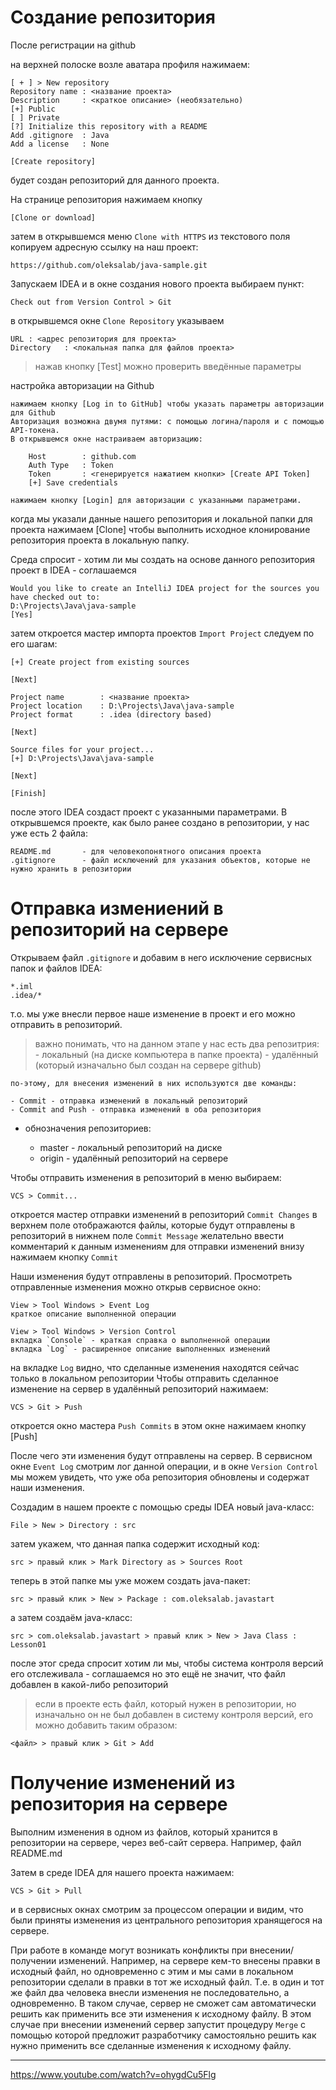 Создание репозитория
====================

После регистрации на github

на верхней полоске возле аватара профиля нажимаем:

    [ + ] > New repository
    Repository name : <название проекта>
    Description     : <краткое описание> (необязательно)
    [+] Public
    [ ] Private
    [?] Initialize this repository with a README
    Add .gitignore  : Java
    Add a license   : None

    [Create repository]

будет создан репозиторий для данного проекта.

На странице репозитория нажимаем кнопку 

    [Clone or download]

затем в открывшемся меню `Clone with HTTPS` из текстового поля копируем
адресную ссылку на наш проект:

    https://github.com/oleksalab/java-sample.git

Запускаем IDEA и в окне создания нового проекта выбираем пункт:

    Check out from Version Control > Git

в открывшемся окне `Clone Repository` указываем

    URL : <адрес репозитория для проекта>
    Directory   : <локальная папка для файлов проекта>

> нажав кнопку [Test] можно проверить введённые параметры

настройка авторизации на Github

    нажимаем кнопку [Log in to GitHub] чтобы указать параметры авторизации для Github
    Авторизация возможна двумя путями: с помощью логина/пароля и с помощью API-токена.
    В открывшемся окне настраиваем авторизацию:

        Host        : github.com
        Auth Type   : Token
        Token       : <генерируется нажатием кнопки> [Create API Token]
        [+] Save credentials

    нажимаем кнопку [Login] для авторизации с указанными параметрами.

когда мы указали данные нашего репозитория и локальной папки для проекта нажимаем [Clone]
чтобы выполнить исходное клонирование репозитория проекта в локальную папку.

Среда спросит - хотим ли мы создать на основе данного репозитория проект в IDEA - соглашаемся

    Would you like to create an IntelliJ IDEA project for the sources you have checked out to:
    D:\Projects\Java\java-sample
    [Yes]

затем откроется мастер импорта проектов `Import Project` следуем по его шагам:

    [+] Create project from existing sources
    
    [Next]
    
    Project name        : <название проекта>
    Project location    : D:\Projects\Java\java-sample
    Project format      : .idea (directory based)

    [Next]

    Source files for your project...
    [+] D:\Projects\Java\java-sample

    [Next]

    [Finish]

после этого IDEA создаст проект с указанными параметрами.
В открывшемся проекте, как было ранее создано в репозитории, у нас уже есть 2 файла:

    README.md       - для человекопонятного описания проекта
    .gitignore      - файл исключений для указания объектов, которые не нужно хранить в репозитории

Отправка измениений в репозиторий на сервере
============================================
Открываем файл `.gitignore` и добавим в него исключение сервисных папок и файлов IDEA:

    *.iml   
    .idea/*

т.о. мы уже внесли первое наше изменение в проект и его можно отправить в репозиторий.

> важно понимать, что на данном этапе у нас есть два репозитрия: 
    - локальный (на диске компьютера в папке проекта)
    - удалённый (который изначально был создан на сервере github)
    
    по-этому, для внесения изменений в них используются две команды:
    
    - Commit - отправка изменений в локальный репозиторий
    - Commit and Push - отправка изменений в оба репозитория

- обнозначения репозиториев:

    - master - локальный репозиторий на диске
    - origin - удалённый репозиторий на сервере

Чтобы отправить изменения в репозиторий в меню выбираем:

    VCS > Commit...

откроется мастер отправки изменений в репозиторий `Commit Changes`
в верхнем поле отображаются файлы, которые будут отправлены в репозиторий
в нижнем поле `Commit Message` желательно ввести комментарий к данным изменениям
для отправки изменений внизу нажимаем кнопку `Commit`

Наши изменения будут отправлены в репозиторий.
Просмотреть отправленные изменения можно открыв сервисное окно:

    View > Tool Windows > Event Log
    краткое описание выполненной операции

    View > Tool Windows > Version Control
    вкладка `Console` - краткая справка о выполненной операции
    вкладка `Log` - расширенное описание выполненных изменений

на вкладке `Log` видно, что сделанные изменения находятся сейчас только в локальном репозитории
Чтобы отправить сделанное изменение на сервер в удалённый репозиторий нажимаем:

    VCS > Git > Push

откроется окно мастера `Push Commits`
в этом окне нажимаем кнопку [Push]

После чего эти изменения будут отправлены на сервер.
В сервисном окне `Event Log` смотрим лог данной операции,
и в окне `Version Control` мы можем увидеть, что уже оба репозитория обновлены и содержат
наши изменения.

Создадим в нашем проекте с помощью среды IDEA новый java-класс:

    File > New > Directory : src

затем укажем, что данная папка содержит исходный код:

    src > правый клик > Mark Directory as > Sources Root

теперь в этой папке мы уже можем создать java-пакет:

    src > правый клик > New > Package : com.oleksalab.javastart

а затем создаём java-класс:

    src > com.oleksalab.javastart > правый клик > New > Java Class : Lesson01

после этог среда спросит хотим ли мы, чтобы система контроля версий его отслеживала - соглашаемся
но это ещё не значит, что файл добавлен в какой-либо репозиторий

> если в проекте есть файл, который нужен в репозитории, но изначально он не был добавлен в систему
  контроля версий, его можно добавить таким образом:

    <файл> > правый клик > Git > Add

Получение изменений из репозитория на сервере
=============================================
Выполним изменения в одном из файлов, который хранится в репозитории на сервере, 
через веб-сайт сервера. Например, файл README.md

Затем в среде IDEA для нашего проекта нажимаем:

    VCS > Git > Pull

и в сервисных окнах смотрим за процессом операции и видим, что были приняты изменения
из центрального репозитория хранящегося на сервере.

При работе в команде могут возникать конфликты при внесении/получении изменений.
Например, на сервере кем-то внесены правки в исходный файл, но одновременно с этим
и мы сами в локальном репозитории сделали в правки в тот же исходный файл. 
Т.е. в один и тот же файл два человека внесли изменения не последовательно, а одновременно.
В таком случае, сервер не сможет сам автоматически решить как применить все эти изменения
к исходному файлу. В этом случае при внесении изменений сервер запустит процедуру `Merge`
с помощью которой предложит разработчику самостояльно решить как нужно применить все
сделанные изменения к исходному файлу.

---
https://www.youtube.com/watch?v=ohygdCu5Flg

